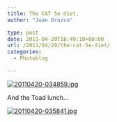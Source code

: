 ```yaml
---
title: The CAT 5e diet.
author: "Juan Orozco" 

type: post
date: 2011-04-20T18:49:10+00:00
url: /2011/04/20/the-cat-5e-diet/
categories:
  - Photoblog

---
```

[<img src="http://juanthedesigner.files.wordpress.com/2011/04/20110420-034859.jpg?w=580" alt="20110420-034859.jpg" class="alignnone size-full" data-recalc-dims="1" />][1]

And the Toad lunch...

[<img src="http://juanthedesigner.files.wordpress.com/2011/04/20110420-035841.jpg?w=580" alt="20110420-035841.jpg" class="alignnone size-full" data-recalc-dims="1" />][2]

 [1]: http://juanthedesigner.files.wordpress.com/2011/04/20110420-034859.jpg?w=580
 [2]: http://juanthedesigner.files.wordpress.com/2011/04/20110420-035841.jpg?w=580